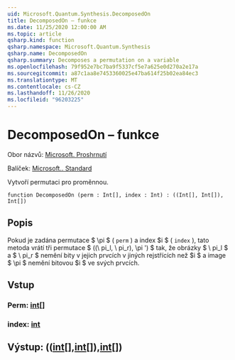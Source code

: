 ```yaml
---
uid: Microsoft.Quantum.Synthesis.DecomposedOn
title: DecomposedOn – funkce
ms.date: 11/25/2020 12:00:00 AM
ms.topic: article
qsharp.kind: function
qsharp.namespace: Microsoft.Quantum.Synthesis
qsharp.name: DecomposedOn
qsharp.summary: Decomposes a permutation on a variable
ms.openlocfilehash: 79f952e7bc7ba9f5337cf5e7a625e0d270a2e17a
ms.sourcegitcommit: a87c1aa8e7453360025e47ba614f25b02ea84ec3
ms.translationtype: MT
ms.contentlocale: cs-CZ
ms.lasthandoff: 11/26/2020
ms.locfileid: "96203225"
---
```

# <a name="decomposedon-function"></a>DecomposedOn – funkce

Obor názvů: [Microsoft. Proshrnutí](xref:Microsoft.Quantum.Synthesis)

Balíček: [Microsoft.. Standard](https://nuget.org/packages/Microsoft.Quantum.Standard)


Vytvoří permutaci pro proměnnou.

```qsharp
function DecomposedOn (perm : Int[], index : Int) : ((Int[], Int[]), Int[])
```


## <a name="description"></a>Popis

Pokud je zadána permutace $ \pi $ ( `perm` ) a index $i $ ( `index` ), tato metoda vrátí tři permutace $ ((\ pi_l, \ pi_r), \pi ') $ tak, že obrázky $ \ pi_l $ a $ \ pi_r $ nemění bity v jejich prvcích v jiných rejstřících než $i $ a image $ \pi $ nemění bitovou $i $ ve svých prvcích.

## <a name="input"></a>Vstup

### <a name="perm--int"></a>Perm: [int](xref:microsoft.quantum.lang-ref.int)[]




### <a name="index--int"></a>index: [int](xref:microsoft.quantum.lang-ref.int)





## <a name="output--intintint"></a>Výstup: (([int](xref:microsoft.quantum.lang-ref.int)[],[int](xref:microsoft.quantum.lang-ref.int)[]),[int](xref:microsoft.quantum.lang-ref.int)[])

